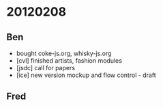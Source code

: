 # 20120208

## Ben
- bought coke-js.org, whisky-js.org
- [cvl] finished artists, fashion modules
- [jsdc] call for papers
- [ice] new version mockup and flow control - draft



## Fred